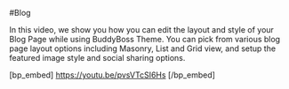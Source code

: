 #Blog

In this video, we show you how you can edit the layout and style of your Blog Page while using BuddyBoss Theme. You can pick from various blog page layout options including Masonry, List and Grid view, and setup the featured image style and social sharing options. 

[bp_embed] https://youtu.be/pvsVTcSI6Hs [/bp_embed]
